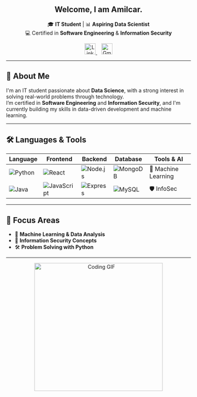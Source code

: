 <h2 align="center">Welcome, I am Amilcar.</h2>

<p align="center">
  🎓 <strong>IT Student</strong> | 📊 <strong>Aspiring Data Scientist</strong><br>
  💻 Certified in <strong>Software Engineering</strong> & <strong>Information Security</strong>
</p>

<p align="center">
  <a href="https://www.linkedin.com/in/amilcarmontjoao/" target="_blank">
    <img src="https://cdn.jsdelivr.net/gh/devicons/devicon/icons/linkedin/linkedin-original.svg" height="30" alt="LinkedIn" />
  </a>
  &nbsp;&nbsp;
  <a href="amilcarmontjoao@gmail.com" target="_blank">
    <img src="https://img.icons8.com/color/48/000000/gmail-new.png" height="30" alt="Gmail" />
  </a>
</p>

---

## 🧠 About Me

I'm an IT student passionate about **Data Science**, with a strong interest in solving real-world problems through technology.  
I’m certified in **Software Engineering** and **Information Security**, and I'm currently building my skills in data-driven development and machine learning.

---

## 🛠️ Languages & Tools

<div align="center">

| Language | Frontend | Backend | Database | Tools & AI |
|----------|----------|---------|----------|------------|
| ![Python](https://cdn.jsdelivr.net/gh/devicons/devicon/icons/python/python-original.svg) | ![React](https://cdn.jsdelivr.net/gh/devicons/devicon/icons/react/react-original.svg) | ![Node.js](https://cdn.jsdelivr.net/gh/devicons/devicon/icons/nodejs/nodejs-original.svg) | ![MongoDB](https://cdn.jsdelivr.net/gh/devicons/devicon/icons/mongodb/mongodb-original.svg) | 🧠 Machine Learning |
| ![Java](https://cdn.jsdelivr.net/gh/devicons/devicon/icons/java/java-original.svg) | ![JavaScript](https://cdn.jsdelivr.net/gh/devicons/devicon/icons/javascript/javascript-original.svg) | ![Express](https://cdn.jsdelivr.net/gh/devicons/devicon/icons/express/express-original.svg) | ![MySQL](https://cdn.jsdelivr.net/gh/devicons/devicon/icons/mysql/mysql-original.svg) | 🛡️ InfoSec |

</div>

---

## 🚀 Focus Areas

- 🧠 **Machine Learning & Data Analysis**
- 🔐 **Information Security Concepts**
- 🛠️ **Problem Solving with Python**

---

<!-- Optional GitHub Stats -->
<!--
## 📊 GitHub Stats

<p align="center">
  <img src="https://github-readme-stats.vercel.app/api?username=yourusername&show_icons=true&theme=default" alt="GitHub Stats" />
</p>
-->

<!-- Footer (GIF) -->
<p align="center">
  <img src="https://media.giphy.com/media/qgQUggAC3Pfv687qPC/giphy.gif" width="350" alt="Coding GIF" />
</p>
